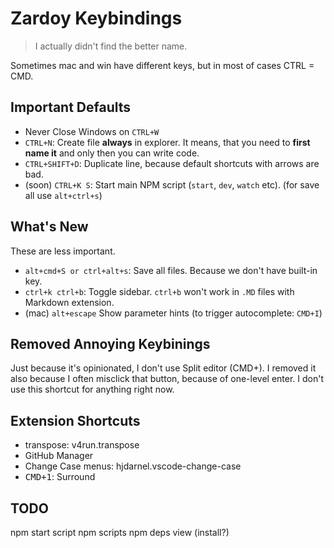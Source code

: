 # Zardoy Keybindings

> I actually didn't find the better name.

<!-- TODO store description in one place -->

Sometimes mac and win have different keys, but in most of cases CTRL = CMD.

## Important Defaults

- Never Close Windows on `CTRL+W`
- `CTRL+N`: Create file **always** in explorer. It means, that you need to **first name it** and only then you can write code.
- `CTRL+SHIFT+D`: Duplicate line, because default shortcuts with arrows are bad.
- (soon) `CTRL+K S`: Start main NPM script (`start`, `dev`, `watch` etc). (for save all use `alt+ctrl+s`)

## What's New

These are less important.

- `alt+cmd+S or ctrl+alt+s`: Save all files. Because we don't have built-in key.
- `ctrl+k ctrl+b`: Toggle sidebar. `ctrl+b` won't work in `.MD` files with Markdown extension.
- (mac) `alt+escape` Show parameter hints (to trigger autocomplete: `CMD+I`)

## Removed Annoying Keybinings

Just because it's opinionated, I don't use Split editor (CMD+\). I removed it also because I often misclick that button, because of one-level enter. I don't use this shortcut for anything right now.

## Extension Shortcuts

- transpose: v4run.transpose
- GitHub Manager
- Change Case menus: hjdarnel.vscode-change-case
- <kbd>CMD+1</kbd>: Surround


## TODO

npm start script
npm scripts
npm deps view (install?)
